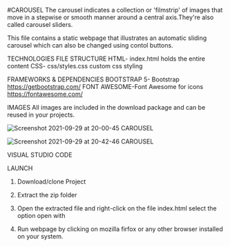 
#CAROUSEL
The carousel indicates a collection or 'filmstrip' of images that move in a stepwise or smooth manner around a central axis.They're also called carousel sliders.

This file contains a static webpage that illustrates an automatic sliding carousel which can also be changed using contol buttons.

TECHNOLOGIES 
FILE STRUCTURE
HTML- index.html holds the entire content
CSS- css/styles.css custom css styling

FRAMEWORKS & DEPENDENCIES
BOOTSTRAP 5- Bootstrap https://getbootstrap.com/
FONT AWESOME-Font Awesome for icons https://fontawesome.com/


IMAGES
All images are included in the download package and can be reused in your projects. 

![Screenshot 2021-09-29 at 20-00-45 CAROUSEL](https://user-images.githubusercontent.com/59982887/135337075-6d6f83bc-cb8b-449c-ba14-25338929275e.png)

![Screenshot 2021-09-29 at 20-42-46 CAROUSEL](https://user-images.githubusercontent.com/59982887/135337675-9950eb95-de2c-4b1c-b9f8-4ce0784770b7.png)

VISUAL STUDIO CODE

LAUNCH
1. Download/clone Project

2. Extract the zip folder

3. Open the extracted file and right-click on the file index.html select the option open with

4. Run webpage by clicking on mozilla firfox or any other browser installed on your system.




